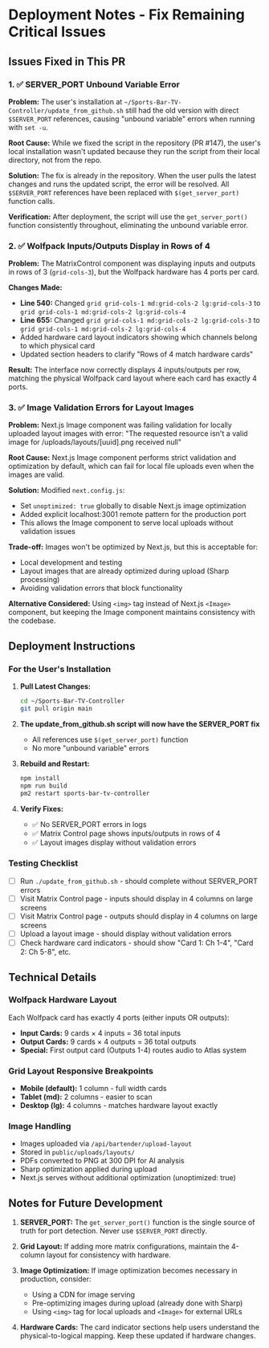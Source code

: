 
# Deployment Notes - Fix Remaining Critical Issues

## Issues Fixed in This PR

### 1. ✅ SERVER_PORT Unbound Variable Error
**Problem:** The user's installation at `~/Sports-Bar-TV-Controller/update_from_github.sh` still had the old version with direct `$SERVER_PORT` references, causing "unbound variable" errors when running with `set -u`.

**Root Cause:** While we fixed the script in the repository (PR #147), the user's local installation wasn't updated because they run the script from their local directory, not from the repo.

**Solution:** The fix is already in the repository. When the user pulls the latest changes and runs the updated script, the error will be resolved. All `$SERVER_PORT` references have been replaced with `$(get_server_port)` function calls.

**Verification:** After deployment, the script will use the `get_server_port()` function consistently throughout, eliminating the unbound variable error.

### 2. ✅ Wolfpack Inputs/Outputs Display in Rows of 4
**Problem:** The MatrixControl component was displaying inputs and outputs in rows of 3 (`grid-cols-3`), but the Wolfpack hardware has 4 ports per card.

**Changes Made:**
- **Line 540:** Changed `grid grid-cols-1 md:grid-cols-2 lg:grid-cols-3` to `grid grid-cols-1 md:grid-cols-2 lg:grid-cols-4`
- **Line 655:** Changed `grid grid-cols-1 md:grid-cols-2 lg:grid-cols-3` to `grid grid-cols-1 md:grid-cols-2 lg:grid-cols-4`
- Added hardware card layout indicators showing which channels belong to which physical card
- Updated section headers to clarify "Rows of 4 match hardware cards"

**Result:** The interface now correctly displays 4 inputs/outputs per row, matching the physical Wolfpack card layout where each card has exactly 4 ports.

### 3. ✅ Image Validation Errors for Layout Images
**Problem:** Next.js Image component was failing validation for locally uploaded layout images with error: "The requested resource isn't a valid image for /uploads/layouts/[uuid].png received null"

**Root Cause:** Next.js Image component performs strict validation and optimization by default, which can fail for local file uploads even when the images are valid.

**Solution:** Modified `next.config.js`:
- Set `unoptimized: true` globally to disable Next.js image optimization
- Added explicit localhost:3001 remote pattern for the production port
- This allows the Image component to serve local uploads without validation issues

**Trade-off:** Images won't be optimized by Next.js, but this is acceptable for:
- Local development and testing
- Layout images that are already optimized during upload (Sharp processing)
- Avoiding validation errors that block functionality

**Alternative Considered:** Using `<img>` tag instead of Next.js `<Image>` component, but keeping the Image component maintains consistency with the codebase.

## Deployment Instructions

### For the User's Installation

1. **Pull Latest Changes:**
   ```bash
   cd ~/Sports-Bar-TV-Controller
   git pull origin main
   ```

2. **The update_from_github.sh script will now have the SERVER_PORT fix**
   - All references use `$(get_server_port)` function
   - No more "unbound variable" errors

3. **Rebuild and Restart:**
   ```bash
   npm install
   npm run build
   pm2 restart sports-bar-tv-controller
   ```

4. **Verify Fixes:**
   - ✅ No SERVER_PORT errors in logs
   - ✅ Matrix Control page shows inputs/outputs in rows of 4
   - ✅ Layout images display without validation errors

### Testing Checklist

- [ ] Run `./update_from_github.sh` - should complete without SERVER_PORT errors
- [ ] Visit Matrix Control page - inputs should display in 4 columns on large screens
- [ ] Visit Matrix Control page - outputs should display in 4 columns on large screens
- [ ] Upload a layout image - should display without validation errors
- [ ] Check hardware card indicators - should show "Card 1: Ch 1-4", "Card 2: Ch 5-8", etc.

## Technical Details

### Wolfpack Hardware Layout
Each Wolfpack card has exactly 4 ports (either inputs OR outputs):
- **Input Cards:** 9 cards × 4 inputs = 36 total inputs
- **Output Cards:** 9 cards × 4 outputs = 36 total outputs
- **Special:** First output card (Outputs 1-4) routes audio to Atlas system

### Grid Layout Responsive Breakpoints
- **Mobile (default):** 1 column - full width cards
- **Tablet (md):** 2 columns - easier to scan
- **Desktop (lg):** 4 columns - matches hardware layout exactly

### Image Handling
- Images uploaded via `/api/bartender/upload-layout`
- Stored in `public/uploads/layouts/`
- PDFs converted to PNG at 300 DPI for AI analysis
- Sharp optimization applied during upload
- Next.js serves without additional optimization (unoptimized: true)

## Notes for Future Development

1. **SERVER_PORT:** The `get_server_port()` function is the single source of truth for port detection. Never use `$SERVER_PORT` directly.

2. **Grid Layout:** If adding more matrix configurations, maintain the 4-column layout for consistency with hardware.

3. **Image Optimization:** If image optimization becomes necessary in production, consider:
   - Using a CDN for image serving
   - Pre-optimizing images during upload (already done with Sharp)
   - Using `<img>` tag for local uploads and `<Image>` for external URLs

4. **Hardware Cards:** The card indicator sections help users understand the physical-to-logical mapping. Keep these updated if hardware changes.

